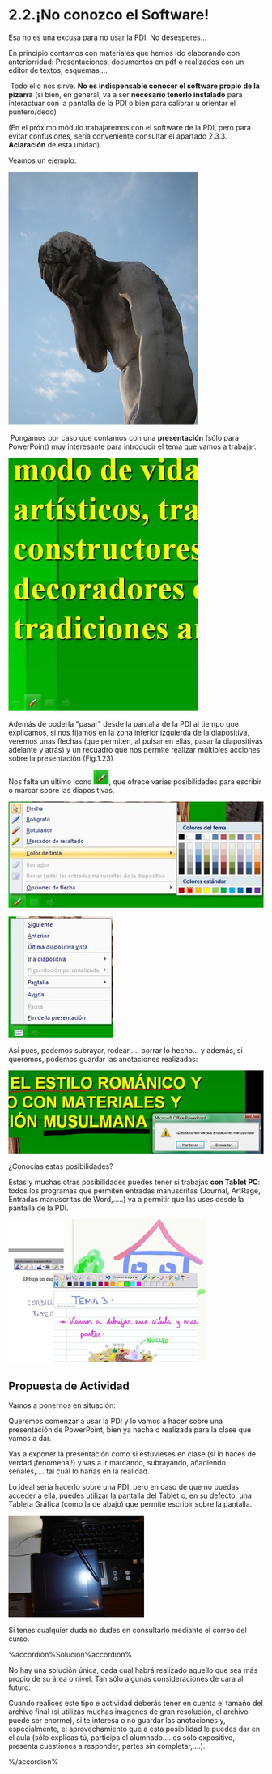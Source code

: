 # 2.2.¡No conozco el Software!

Esa no es una excusa para no usar la PDI. No desesperes...

En principio contamos con materiales que hemos ido elaborando con anteriorridad: Presentaciones, documentos en pdf o realizados con un editor de textos, esquemas,...

 Todo ello nos sirve. **No es indispensable conocer el software propio de la pizarra** (si bien, en general, va a ser **necesario tenerlo instalado** para interactuar con la pantalla de la PDI o bien para calibrar u orientar el puntero/dedo)

(En el próximo módulo trabajaremos con el software de la PDI, pero para evitar confusiones, sería conveniente consultar el apartado 2.3.3. **Aclaración** de esta unidad).

Veamos un ejemplo:


[![Fig.1.21.Licencia: Algunos derechos reservados por Daquella manera](img/desesperado.jpg)](http://www.flickr.com/photos/daquellamanera/)

 Pongamos por caso que contamos con una **presentación** (sólo para PowerPoint) muy interesante para introducir el tema que vamos a trabajar.


![Fig.1.22: Captura de pantalla de PowerPoint](img/present1.jpg)


  

Además de poderla "pasar" desde la pantalla de la PDI al tiempo que explicamos, si nos fijamos en la zona inferior izquierda de la diapositiva, veremos unas flechas (que permiten, al pulsar en ellas, pasar la diapositivas adelante y atrás) y un recuadro que nos permite realizar múltiples acciones sobre la presentación (Fig.1.23)


Nos falta un último icono ![lapiz](img/lapiz.jpg), que ofrece varias posibilidades para escribir o marcar sobre las diapositivas.



![Fig.1.24: Captura de pantalla de PowerPoint](img/present3.jpg)





![Fig.1.23: Captura de pantalla de PowerPoint](img/present2.jpg)




Así pues, podemos subrayar, rodear,.... borrar lo hecho... y además, si queremos, podemos guardar las anotaciones realizadas:


![Fig.1.25: Captura de pantalla de PowerPoint](img/present4.jpg)




¿Conocías estas posibilidades?

Éstas y muchas otras posibilidades puedes tener si trabajas **con Tablet PC**: todos los programas que permiten entradas manuscritas (Journal, ArtRage, Entradas manuscritas de Word,.....) va a permitir que las uses desde la pantalla de la PDI.


![Fig.1.26: Capturas de pantalla ](img/tablet.jpg)


 

## Propuesta de Actividad

Vamos a ponernos en situación:

Queremos comenzar a usar la PDI y lo vamos a hacer sobre una presentación de PowerPoint, bien ya hecha o realizada para la clase que vamos a dar.

Vas a exponer la presentación como si estuvieses en clase (si lo haces de verdad ¡fenomenal!) y vas a ir marcando, subrayando, añadiendo señales,.... tal cual lo harías en la realidad.

Lo ideal sería hacerlo sobre una PDI, pero en caso de que no puedas acceder a ella, puedes utilizar la pantalla del Tablet o, en su defecto, una Tableta Gráfica (como la de abajo) que permite escribir sobre la pantalla.


![tableta](img/PA160817.1.JPG)


  

Si tenes cualquier duda no dudes en consultarlo mediante el correo del curso.

%accordion%Solución%accordion%

No hay una solución única, cada cual habrá realizado aquello que sea más propio de su área o nivel. Tan sólo algunas consideraciones de cara al futuro:

Cuando realices este tipo e actividad deberás tener en cuenta el tamaño del archivo final (si utilizas muchas imágenes de gran resolución, el archivo puede ser enorme), si te interesa o no guardar las anotaciones y, especialmente, el aprovechamiento que a esta posibilidad le puedes dar en el aula (sólo explicas tú, participa el alumnado.... es sólo expositivo, presenta cuestiones a responder, partes sin completar,....).

%/accordion%



